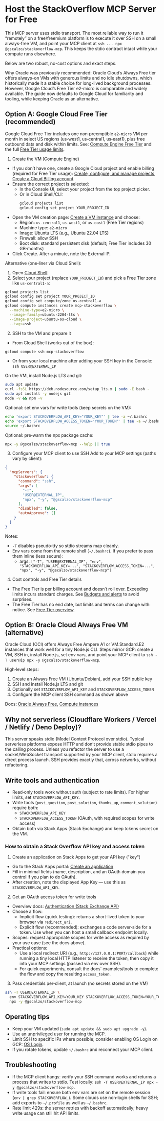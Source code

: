 # Host the StackOverflow MCP Server for Free

This MCP server uses stdio transport. The most reliable way to run it “remotely” on a free/freemium platform is to execute it over SSH on a small always-free VM, and point your MCP client at `ssh ... npx @gscalzo/stackoverflow-mcp`. This keeps the stdio contract intact while your compute runs elsewhere.

Below are two robust, no-cost options and exact steps.

Why Oracle was previously recommended: Oracle Cloud’s Always Free tier offers always-on VMs with generous limits and no idle shutdowns, which historically made it a stable choice for long-lived background processes. However, Google Cloud’s Free Tier e2-micro is comparable and widely available. The guide now defaults to Google Cloud for familiarity and tooling, while keeping Oracle as an alternative.

## Option A: Google Cloud Free Tier (recommended)

Google Cloud Free Tier includes one non‑preemptible `e2-micro` VM per month in select US regions (us‑west1, us‑central1, us‑east1), plus free outbound data and disk within limits. See: [Compute Engine Free Tier](https://cloud.google.com/free/docs/free-cloud-features#compute) and the full [Free Tier usage limits](https://cloud.google.com/free/docs/free-cloud-features#free-tier-usage-limits).

1) Create the VM (Compute Engine)
- If you don’t have one, create a Google Cloud project and enable billing (required for Free Tier usage): [Create, configure, and manage projects](https://cloud.google.com/resource-manager/docs/creating-managing-projects), [Create a Cloud Billing account](https://cloud.google.com/billing/docs/how-to/manage-billing-account).
- Ensure the correct project is selected:
  - In the Console UI, select your project from the top project picker.
  - Or in Cloud Shell/CLI:
    ```bash
    gcloud projects list
    gcloud config set project YOUR_PROJECT_ID
    ```
- Open the VM creation page: [Create a VM instance](https://console.cloud.google.com/compute/instancesAdd) and choose:
  - Region: `us-central1`, `us-west1`, or `us-east1` (Free Tier regions)
  - Machine type: `e2-micro`
  - Image: Ubuntu LTS (e.g., Ubuntu 22.04 LTS)
  - Firewall: allow SSH
  - Boot disk: standard persistent disk (default; Free Tier includes 30 GB‑months)
- Click Create. After a minute, note the External IP.

Alternative (one‑liner via Cloud Shell):
1. Open [Cloud Shell](https://shell.cloud.google.com/?show=terminal&cloudshell=true)
2. Select your project (replace `YOUR_PROJECT_ID`) and pick a Free Tier zone like `us-central1-a`:
```bash
gcloud projects list
gcloud config set project YOUR_PROJECT_ID
gcloud config set compute/zone us-central1-a
gcloud compute instances create mcp-stackoverflow \
  --machine-type=e2-micro \
  --image-family=ubuntu-2204-lts \
  --image-project=ubuntu-os-cloud \
  --tags=ssh
```

2) SSH to the VM and prepare it
- From Cloud Shell (works out of the box):
```bash
gcloud compute ssh mcp-stackoverflow
```
- Or from your local machine after adding your SSH key in the Console: `ssh USER@EXTERNAL_IP`

On the VM, install Node.js LTS and git:
```bash
sudo apt update
curl -fsSL https://deb.nodesource.com/setup_lts.x | sudo -E bash -
sudo apt install -y nodejs git
node -v && npm -v
```

Optional: set env vars for write tools (keep secrets on the VM):
```bash
echo 'export STACKOVERFLOW_API_KEY="YOUR_KEY"' | tee -a ~/.bashrc
echo 'export STACKOVERFLOW_ACCESS_TOKEN="YOUR_TOKEN"' | tee -a ~/.bashrc
source ~/.bashrc
```

Optional: pre‑warm the npx package cache:
```bash
npx -y @gscalzo/stackoverflow-mcp --help || true
```

3) Configure your MCP client to use SSH
Add to your MCP settings (paths vary by client):
```json
{
  "mcpServers": {
    "stackoverflow": {
      "command": "ssh",
      "args": [
        "-T",
        "USER@EXTERNAL_IP",
        "npx", "-y", "@gscalzo/stackoverflow-mcp"
      ],
      "disabled": false,
      "autoApprove": []
    }
  }
}
```
Notes:
- `-T` disables pseudo‑tty so stdio streams map cleanly.
- Env vars come from the remote shell (`~/.bashrc`). If you prefer to pass them inline (less secure):
  - args: `["-T", "USER@EXTERNAL_IP", "env", "STACKOVERFLOW_API_KEY=...", "STACKOVERFLOW_ACCESS_TOKEN=...", "npx", "-y", "@gscalzo/stackoverflow-mcp"]`

4) Cost controls and Free Tier details
- The Free Tier is per billing account and doesn’t roll over. Exceeding limits incurs standard charges. See [Budgets and alerts](https://cloud.google.com/billing/docs/how-to/budgets) to avoid surprises.
- The Free Tier has no end date, but limits and terms can change with notice. See [Free Tier overview](https://cloud.google.com/free/docs/free-cloud-features).

## Option B: Oracle Cloud Always Free VM (alternative)

Oracle Cloud (OCI) offers Always Free Ampere A1 or VM.Standard.E2 instances that work well for a tiny Node.js CLI. Steps mirror GCP: create a VM, SSH in, install Node.js, set env vars, and point your MCP client to `ssh -T user@ip npx -y @gscalzo/stackoverflow-mcp`.

High‑level steps:
1) Create an Always Free VM (Ubuntu/Debian), add your SSH public key
2) SSH and install Node.js LTS and git
3) Optionally set `STACKOVERFLOW_API_KEY` and `STACKOVERFLOW_ACCESS_TOKEN`
4) Configure the MCP client SSH command as shown above

Docs: [Oracle Always Free](https://www.oracle.com/cloud/free/), [Compute instances](https://docs.oracle.com/en-us/iaas/Content/Compute/Concepts/computeoverview.htm)

## Why not serverless (Cloudflare Workers / Vercel / Netlify / Deno Deploy)?

This server speaks stdio (Model Context Protocol over stdio). Typical serverless platforms expose HTTP and don’t provide stable stdio pipes to the calling process. Unless you refactor the server to use a socket/WebSocket transport supported by your MCP client, stdio requires a direct process launch. SSH provides exactly that, across networks, without refactoring.

## Write tools and authentication

- Read‑only tools work without auth (subject to rate limits). For higher limits, set `STACKOVERFLOW_API_KEY`.
- Write tools (`post_question`, `post_solution`, `thumbs_up`, `comment_solution`) require both:
  - `STACKOVERFLOW_API_KEY`
  - `STACKOVERFLOW_ACCESS_TOKEN` (OAuth, with required scopes for write access)
- Obtain both via Stack Apps (Stack Exchange) and keep tokens secret on the VM.

### How to obtain a Stack Overflow API key and access token

1) Create an application on Stack Apps to get your API key ("key")
- Go to the Stack Apps portal: [Create an application](https://stackapps.com/apps/oauth/register)
- Fill in minimal fields (name, description, and an OAuth domain you control if you plan to do OAuth).
- After creation, note the displayed App Key — use this as `STACKOVERFLOW_API_KEY`.

2) Get an OAuth access token for write tools
- Overview docs: [Authentication (Stack Exchange API)](https://api.stackexchange.com/docs/authentication)
- Choose a flow:
  - Implicit flow (quick testing): returns a short‑lived token to your browser via `redirect_uri`.
  - Explicit flow (recommended): exchanges a code server‑side for a token. Use when you can host a small callback endpoint locally.
- Scopes: request appropriate scopes for write access as required by your use case (see the docs above).
- Practical options:
  - Use a local redirect URI (e.g., `http://127.0.0.1:PORT/callback`) while running a tiny local HTTP listener to receive the token, then copy it into your MCP settings (passed via env over SSH).
  - For quick experiments, consult the docs’ examples/tools to complete the flow and copy the resulting `access_token`.

3) Pass credentials per‑client, at launch (no secrets stored on the VM)
```bash
ssh -T USER@EXTERNAL_IP \
  env STACKOVERFLOW_API_KEY=YOUR_KEY STACKOVERFLOW_ACCESS_TOKEN=YOUR_TOKEN \
  npx -y @gscalzo/stackoverflow-mcp
```

## Operating tips

- Keep your VM updated (`sudo apt update && sudo apt upgrade -y`).
- Use an unprivileged user for running the MCP.
- Limit SSH to specific IPs where possible; consider enabling OS Login on GCP: [OS Login](https://cloud.google.com/compute/docs/oslogin).
- If you rotate tokens, update `~/.bashrc` and reconnect your MCP client.

## Troubleshooting

- If the MCP client hangs: verify your SSH command works and returns a process that writes to stdio. Test locally: `ssh -T USER@EXTERNAL_IP npx -y @gscalzo/stackoverflow-mcp`.
- If write tools fail: ensure both env vars are set on the remote session (`env | grep STACKOVERFLOW_`). Some clouds use non‑login shells for SSH; add exports to `~/.profile` as well as `~/.bashrc`.
- Rate limit 429s: the server retries with backoff automatically; heavy write usage can still hit API limits.
